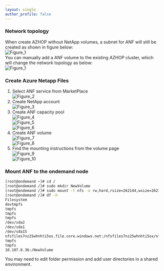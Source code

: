 ```yaml
---
layout: single
author_profile: false
---
```


### Network topology
When create AZHOP without NetApp volumes, a subnet for ANF will still be created as shown in figure below:  
![Figure_1](https://raw.githubusercontent.com/JingchaoZhang/JingchaoZhang.github.io/master/_posts/2023-07-31-2-figures/1.png)  
You can manually add a ANF volume to the existing AZHOP cluster, which will change the network topology as below:  
![Figure_1](https://raw.githubusercontent.com/JingchaoZhang/JingchaoZhang.github.io/master/_posts/2023-07-31-2-figures/1_1.png)  

### Create Azure Netapp Files
1. Select ANF service from MarketPlace  
![Figure_2](https://raw.githubusercontent.com/JingchaoZhang/JingchaoZhang.github.io/master/_posts/2023-07-31-2-figures/2.png)  
2. Create NetApp account  
![Figure_3](https://raw.githubusercontent.com/JingchaoZhang/JingchaoZhang.github.io/master/_posts/2023-07-31-2-figures/3.png)  
3. Create ANF capacity pool  
![Figure_4](https://raw.githubusercontent.com/JingchaoZhang/JingchaoZhang.github.io/master/_posts/2023-07-31-2-figures/4.png)  
![Figure_5](https://raw.githubusercontent.com/JingchaoZhang/JingchaoZhang.github.io/master/_posts/2023-07-31-2-figures/5.png)  
![Figure_6](https://raw.githubusercontent.com/JingchaoZhang/JingchaoZhang.github.io/master/_posts/2023-07-31-2-figures/6.png)  
4. Create ANF volume  
![Figure_7](https://raw.githubusercontent.com/JingchaoZhang/JingchaoZhang.github.io/master/_posts/2023-07-31-2-figures/7.png)  
![Figure_8](https://raw.githubusercontent.com/JingchaoZhang/JingchaoZhang.github.io/master/_posts/2023-07-31-2-figures/8.png)  
5. Find the mounting instructions from the volume page  
![Figure_9](https://raw.githubusercontent.com/JingchaoZhang/JingchaoZhang.github.io/master/_posts/2023-07-31-2-figures/9.png)  
![Figure_10](https://raw.githubusercontent.com/JingchaoZhang/JingchaoZhang.github.io/master/_posts/2023-07-31-2-figures/10.png)  

### Mount ANF to the ondemand node
```bash
[root@ondemand ~]# cd /
[root@ondemand /]# sudo mkdir NewVolume
[root@ondemand /]# sudo mount -t nfs -o rw,hard,rsize=262144,wsize=262144,vers=3,tcp 10.107.0.36:/NewVolume NewVolume
[root@ondemand /]# df -h
Filesystem                                                                    Size  Used Avail Use% Mounted on
devtmpfs                                                                       16G     0   16G   0% /dev
tmpfs                                                                          16G     0   16G   0% /dev/shm
tmpfs                                                                          16G   33M   16G   1% /run
tmpfs                                                                          16G     0   16G   0% /sys/fs/cgroup
/dev/sda2                                                                      30G  4.3G   25G  15% /
/dev/sda1                                                                     494M   77M  418M  16% /boot
/dev/sda15                                                                    495M   12M  484M   3% /boot/efi
nfsfiles7nz25whnhti5ox.file.core.windows.net:/nfsfiles7nz25whnhti5ox/nfshome  1.0T  4.8G 1020G   1% /clusterhome
tmpfs                                                                         3.2G     0  3.2G   0% /run/user/0
tmpfs                                                                         3.2G     0  3.2G   0% /run/user/1000
10.107.0.36:/NewVolume                                                        4.0T  256K  4.0T   1% /NewVolume
```
You may need to edit folder permission and add user directories in a shared environment. 
